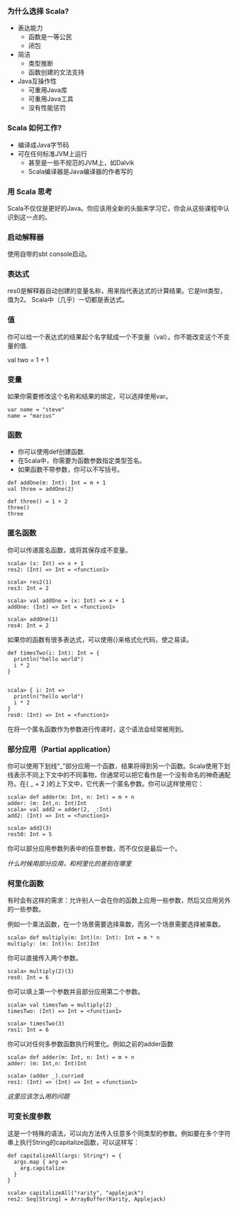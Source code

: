 ### 为什么选择 Scala?
- 表达能力
	- 函数是一等公民
	- 闭包
- 简洁
	- 类型推断
	- 函数创建的文法支持
- Java互操作性
	- 可重用Java库
	- 可重用Java工具
	- 没有性能惩罚

### Scala 如何工作?
- 编译成Java字节码
- 可在任何标准JVM上运行
	- 甚至是一些不规范的JVM上，如Dalvik
	- Scala编译器是Java编译器的作者写的

### 用 Scala 思考
Scala不仅仅是更好的Java。你应该用全新的头脑来学习它，你会从这些课程中认识到这一点的。

### 启动解释器
使用自带的sbt console启动。

### 表达式
res0是解释器自动创建的变量名称，用来指代表达式的计算结果。它是Int类型，值为2。
Scala中（几乎）一切都是表达式。

### 值
你可以给一个表达式的结果起个名字赋成一个不变量（val）。你不能改变这个不变量的值.

val two = 1 + 1

### 变量
如果你需要修改这个名称和结果的绑定，可以选择使用var。

```
var name = "steve"
name = "marius"
```

### 函数
- 你可以使用def创建函数.
- 在Scala中，你需要为函数参数指定类型签名。
- 如果函数不带参数，你可以不写括号。

```
def addOne(m: Int): Int = m + 1
val three = addOne(2)

def three() = 1 + 2
three()
three
```

### 匿名函数
你可以传递匿名函数，或将其保存成不变量。

```
scala> (x: Int) => x + 1
res2: (Int) => Int = <function1>

scala> res2(1)
res3: Int = 2

scala> val addOne = (x: Int) => x + 1
addOne: (Int) => Int = <function1>

scala> addOne(1)
res4: Int = 2

```

如果你的函数有很多表达式，可以使用{}来格式化代码，使之易读。

```
def timesTwo(i: Int): Int = {
  println("hello world")
  i * 2
}


scala> { i: Int =>
  println("hello world")
  i * 2
}
res0: (Int) => Int = <function1>
```

在将一个匿名函数作为参数进行传递时，这个语法会经常被用到。

### 部分应用（Partial application）

你可以使用下划线“_”部分应用一个函数，结果将得到另一个函数。Scala使用下划线表示不同上下文中的不同事物，你通常可以把它看作是一个没有命名的神奇通配符。在{ _ + 2 }的上下文中，它代表一个匿名参数。你可以这样使用它：

```
scala> def adder(m: Int, n: Int) = m + n
adder: (m: Int,n: Int)Int
scala> val add2 = adder(2, _:Int)
add2: (Int) => Int = <function1>

scala> add2(3)
res50: Int = 5
```

你可以部分应用参数列表中的任意参数，而不仅仅是最后一个。

*什么时候用部分应用，和柯里化的差别在哪里*

### 柯里化函数

有时会有这样的需求：允许别人一会在你的函数上应用一些参数，然后又应用另外的一些参数。

例如一个乘法函数，在一个场景需要选择乘数，而另一个场景需要选择被乘数。


```
scala> def multiply(m: Int)(n: Int): Int = m * n
multiply: (m: Int)(n: Int)Int
```

你可以直接传入两个参数。

```
scala> multiply(2)(3)
res0: Int = 6
```

你可以填上第一个参数并且部分应用第二个参数。

```
scala> val timesTwo = multiply(2) _
timesTwo: (Int) => Int = <function1>

scala> timesTwo(3)
res1: Int = 6
```

你可以对任何多参数函数执行柯里化。例如之前的adder函数

```
scala> def adder(m: Int, n: Int) = m + n
adder: (m: Int,n: Int)Int

scala> (adder _).curried
res1: (Int) => (Int) => Int = <function1>
```
*这里应该怎么用的问题*

### 可变长度参数
这是一个特殊的语法，可以向方法传入任意多个同类型的参数。例如要在多个字符串上执行String的capitalize函数，可以这样写：

```
def capitalizeAll(args: String*) = {
  args.map { arg =>
    arg.capitalize
  }
}

scala> capitalizeAll("rarity", "applejack")
res2: Seq[String] = ArrayBuffer(Rarity, Applejack)
```